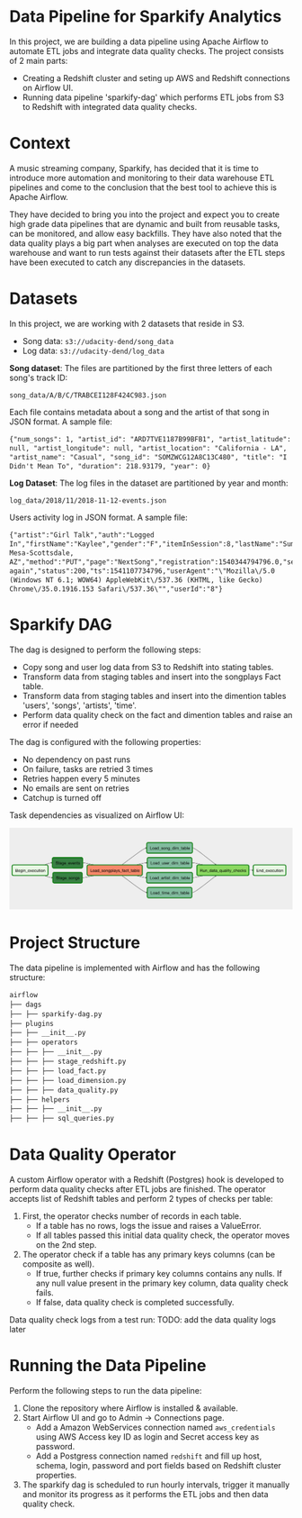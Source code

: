 # Data Pipeline for Sparkify Analytics
In this project, we are building a data pipeline using Apache Airflow to automate ETL jobs and integrate data quality checks.
The project consists of 2 main parts:

 - Creating a Redshift cluster and seting up AWS and Redshift connections on Airflow UI.
 - Running data pipeline 'sparkify-dag' which performs ETL jobs from S3 to Redshift with integrated data quality checks.

# Context
A music streaming company, Sparkify, has decided that it is time to introduce more automation and monitoring to their data warehouse ETL pipelines and come to the conclusion that the best tool to achieve this is Apache Airflow.

They have decided to bring you into the project and expect you to create high grade data pipelines that are dynamic and built from reusable tasks, can be monitored, and allow easy backfills. They have also noted that the data quality plays a big part when analyses are executed on top the data warehouse and want to run tests against their datasets after the ETL steps have been executed to catch any discrepancies in the datasets.

# Datasets
In this project, we are working with 2 datasets that reside in S3.
 - Song data: `s3://udacity-dend/song_data`
 - Log data: `s3://udacity-dend/log_data`

**Song dataset**:
The files are partitioned by the first three letters of each song's track ID:

    song_data/A/B/C/TRABCEI128F424C983.json


Each file contains metadata about a song and the artist of that song in JSON format. A sample file:   

    {"num_songs": 1, "artist_id": "ARD7TVE1187B99BFB1", "artist_latitude": null, "artist_longitude": null, "artist_location": "California - LA", "artist_name": "Casual", "song_id": "SOMZWCG12A8C13C480", "title": "I Didn't Mean To", "duration": 218.93179, "year": 0}

**Log Dataset**: 
The log files in the dataset are partitioned by year and month:

    log_data/2018/11/2018-11-12-events.json
Users activity log in JSON format. A sample file:

    {"artist":"Girl Talk","auth":"Logged In","firstName":"Kaylee","gender":"F","itemInSession":8,"lastName":"Summers","length":160.15628,"level":"free","location":"Phoenix-Mesa-Scottsdale, AZ","method":"PUT","page":"NextSong","registration":1540344794796.0,"sessionId":139,"song":"Once again","status":200,"ts":1541107734796,"userAgent":"\"Mozilla\/5.0 (Windows NT 6.1; WOW64) AppleWebKit\/537.36 (KHTML, like Gecko) Chrome\/35.0.1916.153 Safari\/537.36\"","userId":"8"}

# Sparkify DAG
The dag is designed to perform the following steps:
- Copy song and user log data from S3 to Redshift into stating tables.
- Transform data from staging tables and insert into the songplays Fact table.
- Transform data from staging tables and insert into the dimention tables 'users', 'songs', 'artists', 'time'.
- Perform data quality check on the fact and dimention tables and raise an error if needed

The dag is configured with the following properties:
- No dependency on past runs
- On failure, tasks are retried 3 times
- Retries happen every 5 minutes
- No emails are sent on retries
- Catchup is turned off

Task dependencies as visualized on Airflow UI:

![image](https://github.com/mpoyraz/Udacity-Data-Engineering-Nanodegree/blob/master/L4-Data-Pipelines-With-Airflow/P5-Data-Pipelines-With-Airflow/images/sparkify-dag.png)

# Project Structure
The data pipeline is implemented with Airflow and has the following structure:
```bash
airflow
├── dags
├── ├── sparkify-dag.py
├── plugins
├── ├── __init__.py
├── ├── operators
├── ├── ├── __init__.py
├── ├── ├── stage_redshift.py
├── ├── ├── load_fact.py
├── ├── ├── load_dimension.py
├── ├── ├── data_quality.py
├── ├── helpers
├── ├── ├── __init__.py
├── ├── ├── sql_queries.py
```

# Data Quality Operator
A custom Airflow operator with a Redshift (Postgres) hook is developed to perform data quality checks after ETL jobs are finished.
The operator accepts list of Redshift tables and perform 2 types of checks per table:
1. First, the operator checks number of records in each table.
    - If a table has no rows, logs the issue and raises a ValueError.
    - If all tables passed this initial data quality check, the operator moves on the 2nd step.
2. The operator check if a table has any primary keys columns (can be composite as well).
    - If true, further checks if primary key columns contains any nulls. If any null value present in the primary key column, data quality check fails.
    - If false, data quality check is completed successfully.

Data quality check logs from a test run:
TODO: add the data quality logs later

# Running the Data Pipeline
Perform the following steps to run the data pipeline:
1. Clone the repository where Airflow is installed & available.
2. Start Airflow UI and go to Admin -> Connections page.
    - Add a Amazon WebServices connection named `aws_credentials` using AWS Access key ID as login and Secret access key as password.
    - Add a Postgress connection named `redshift` and fill up host, schema, login, password and port fields based on Redshift cluster properties.
3. The sparkify dag is scheduled to run hourly intervals, trigger it manually and monitor its progress as it performs the ETL jobs and then data quality check.
